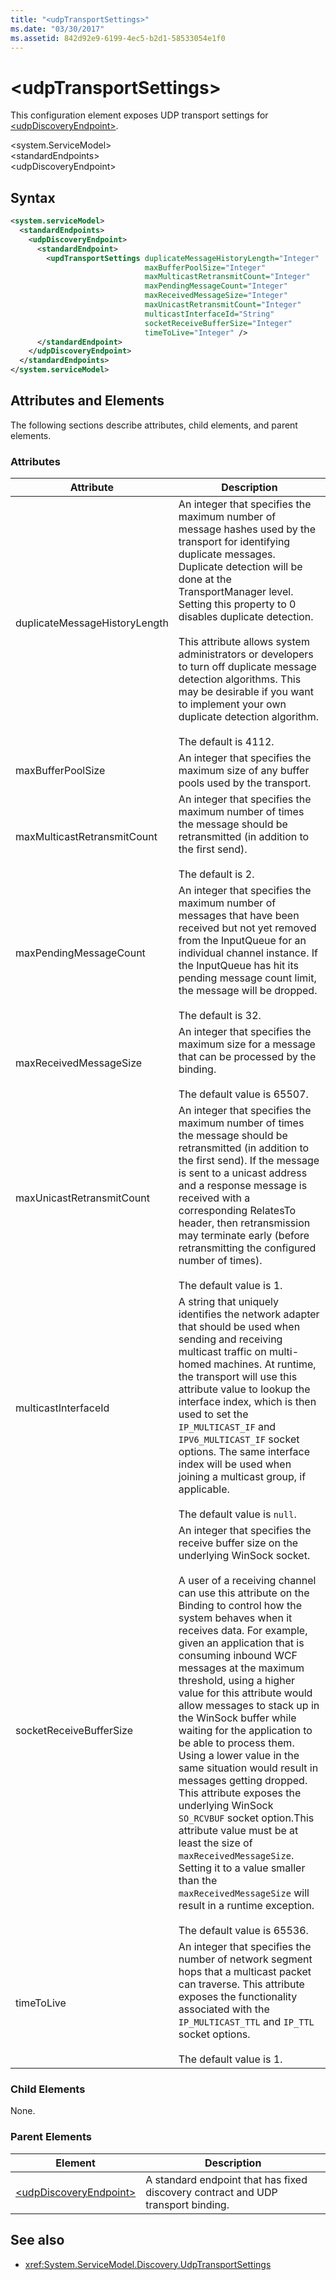 ```yaml
---
title: "<udpTransportSettings>"
ms.date: "03/30/2017"
ms.assetid: 842d92e9-6199-4ec5-b2d1-58533054e1f0
---
```

# \<udpTransportSettings>
This configuration element exposes UDP transport settings for [\<udpDiscoveryEndpoint>](../../../../../docs/framework/configure-apps/file-schema/wcf/udpdiscoveryendpoint.md).  
  
\<system.ServiceModel>  
\<standardEndpoints>  
\<udpDiscoveryEndpoint>  
  
## Syntax  
  
```xml  
<system.serviceModel>
  <standardEndpoints>
    <udpDiscoveryEndpoint>
      <standardEndpoint>
        <updTransportSettings duplicateMessageHistoryLength="Integer"
                              maxBufferPoolSize="Integer"
                              maxMulticastRetransmitCount="Integer"
                              maxPendingMessageCount="Integer"
                              maxReceivedMessageSize="Integer"
                              maxUnicastRetransmitCount="Integer"
                              multicastInterfaceId="String"
                              socketReceiveBufferSize="Integer"
                              timeToLive="Integer" />
      </standardEndpoint>
    </udpDiscoveryEndpoint>
  </standardEndpoints>
</system.serviceModel>
```  
  
## Attributes and Elements  
 The following sections describe attributes, child elements, and parent elements.  
  
### Attributes  
  
|Attribute|Description|  
|---------------|-----------------|  
|duplicateMessageHistoryLength|An integer that specifies the maximum number of message hashes used by the transport for identifying duplicate messages.  Duplicate detection will be done at the TransportManager level. Setting this property to 0 disables duplicate detection.<br /><br /> This attribute allows system administrators or developers to turn off duplicate message detection algorithms. This may be desirable if you want to implement your own duplicate detection algorithm.<br /><br /> The default is 4112.|  
|maxBufferPoolSize|An integer that specifies the maximum size of any buffer pools used by the transport.|  
|maxMulticastRetransmitCount|An integer that specifies the maximum number of times the message should be retransmitted (in addition to the first send).<br /><br /> The default is 2.|  
|maxPendingMessageCount|An integer that specifies the maximum number of messages that have been received but not yet removed from the InputQueue for an individual channel instance.  If the InputQueue has hit its pending message count limit, the message will be dropped.<br /><br /> The default is 32.|  
|maxReceivedMessageSize|An integer that specifies the maximum size for a message that can be processed by the binding.<br /><br /> The default value is 65507.|  
|maxUnicastRetransmitCount|An integer that specifies the maximum number of times the message should be retransmitted (in addition to the first send).  If the message is sent to a unicast address and a response message is received with a corresponding RelatesTo header, then retransmission may terminate early (before retransmitting the configured number of times).<br /><br /> The default value is 1.|  
|multicastInterfaceId|A string that uniquely identifies the network adapter that should be used when sending and receiving multicast traffic on multi-homed machines. At runtime, the transport will use this attribute value to lookup the interface index, which is then used to set the `IP_MULTICAST_IF` and `IPV6_MULTICAST_IF` socket options.  The same interface index will be used when joining a multicast group, if applicable.<br /><br /> The default value is `null`.|  
|socketReceiveBufferSize|An integer that specifies the receive buffer size on the underlying WinSock socket.<br /><br /> A user of a receiving channel can use this attribute on the Binding to control how the system behaves when it receives data.  For example, given an application that is consuming inbound WCF messages at the maximum threshold, using a higher value for this attribute would allow messages to stack up in the WinSock buffer while waiting for the application to be able to process them.  Using a lower value in the same situation would result in messages getting dropped. This attribute exposes the underlying WinSock `SO_RCVBUF` socket option.This attribute value must be at least the size of `maxReceivedMessageSize`.   Setting it to a value smaller than the `maxReceivedMessageSize` will result in a runtime exception.<br /><br /> The default value is 65536.|  
|timeToLive|An integer that specifies the number of network segment hops that a multicast packet can traverse.  This attribute exposes the functionality associated with the `IP_MULTICAST_TTL` and `IP_TTL` socket options.<br /><br /> The default value is 1.|  
  
### Child Elements  
 None.  
  
### Parent Elements  
  
|Element|Description|  
|-------------|-----------------|  
|[\<udpDiscoveryEndpoint>](../../../../../docs/framework/configure-apps/file-schema/wcf/udpdiscoveryendpoint.md)|A standard endpoint that has fixed discovery contract and UDP transport binding.|  
  
## See also

- <xref:System.ServiceModel.Discovery.UdpTransportSettings>
